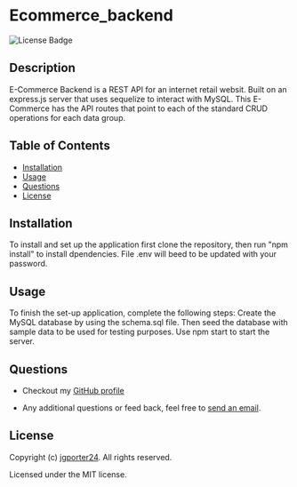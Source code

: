 # Ecommerce_backend
![License Badge](https://img.shields.io/github/license/jgporter24/e-commerce_backend?label=license&style=for-the-badge)

## Description
E-Commerce Backend is a REST API for an internet retail websit. Built on an express.js server that uses sequelize to interact with MySQL. This E-Commerce has the API routes that point to each of the standard CRUD operations for each data group. 

## Table of Contents
* [Installation](#installation)
* [Usage](#usage)
* [Questions](#questions)
* [License](#license)
   
## Installation
To install and set up the application first clone the repository, then run "npm install" to install dpendencies. File .env will beed to be updated with your password. 

## Usage
To finish the set-up application, complete the following steps: Create the MySQL database by using the schema.sql file. Then seed the database with sample data to be used for testing purposes. Use npm start to start the server. 

## Questions
* Checkout my [GitHub profile](https://github.com/jgporter24)
    
* Any additional questions or feed back, feel free to [send an email](mailto:jess.g.porter@gmail.com). 
    
## License
Copyright (c) [jgporter24](https://github.com/jgporter24). All rights reserved.
    
Licensed under the MIT license.
    
  